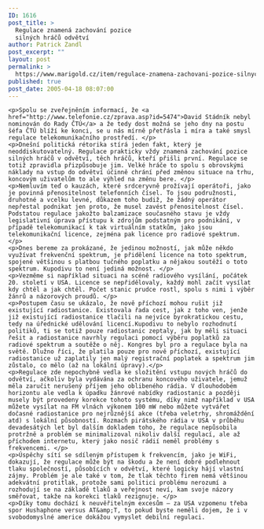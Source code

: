 ```yaml
---
ID: 1616
post_title: >
  Regulace znamená zachování pozice
  silných hráčů odvětví
author: Patrick Zandl
post_excerpt: ""
layout: post
permalink: >
  https://www.marigold.cz/item/regulace-znamena-zachovani-pozice-silnych-hracu-odvetvi
published: true
post_date: 2005-04-18 08:07:00
---
```

	<p>Spolu se zveřejněním informací, že <a href="http://www.telefonie.cz/zprava.asp?id=5474">David Stádník nebyl nominován do Rady ČTÚ</a> a že tedy dost možná se jeho dny na postu šéfa ČTÚ blíží ke konci, se u nás mírně přetřásla i míra a také smysl regulace telekomunikačního prostředí. </p>
	<p>Dnešní politická rétorika stírá jeden fakt, který je neoddiskutovatelný. Regulace prakticky vždy znamená zachování pozice silných hráčů v odvětví, těch hráčů, kteří přišli první. Regulace se totiž zpravidla přizpůsobuje jim. Velké hráče to spolu s obrovskými náklady na vstup do odvětví účinně chrání před změnou situace na trhu, koncovým uživatelům to ale výhled na změnu bere. </p>
	<p>Nemluvím teď o kauzách, které srdceryvně prožívají operátoři, jako je povinná přenositelnost telefonních čísel. To jsou podružnosti, druhotné a vcelku levné, důkazem toho budiž, že žádný operátor nepřestal podnikat jen proto, že musel zavést přenositelnost čísel. Podstatou regulace jakožto balzamizace současného stavu je vždy legislativní úprava přístupu k zdrojům podstatným pro podnikání, v případě telekomunikací k tak virtuálním statkům, jako jsou telekomunikační licence, zejména pak licence pro radiové spektrum. </p>
	<p>Dnes bereme za prokázané, že jedinou možností, jak může někdo využívat frekvenční spektrum, je přidělení licence na toto spektrum, spojené většinou s platbou tučného poplatku a nějakou soutěží o toto spektrum. Kupodivu to není jediná možnost. </p>
	<p>Vezměme si například situaci na scéně radiového vysílání, počátek 20. století v USA. Licence se nepřidělovaly, každý mohl začít vysílat kdy chtěl a jak chtěl. Počet stanic prudce rostl, spolu s nimi i výběr žánrů a názorových proudů. </p>
	<p>Postupem času se ukázalo, že nově příchozí mohou rušit již existující radiostanice. Existovala řada cest, jak z toho ven, jenže již existující radiostanice tlačili na nejvíce byrokratickou cestu, tedy na úřednické udělování licencí.Kupodivu to nebylo rozhodnutí politiků, ti se totiž pouze radiostanic zeptaly, jak by měli situaci řešit a radiostanice navrhly regulaci pomocí výběru poplatků za radiové spektrum a soutěže o něj. Kongres byl pro a regulace byla na světě. Dlužno říci, že platila pouze pro nově příchozí, existující radiostanice už zaplatily jen malý registrační poplatek a spektrum jim zůstalo, co mělo (až na lokální úpravy).</p>
	<p>Regulace zde nepochybně vedla ke složitění vstupu nových hráčů do odvětví, ačkoliv byla vydávána za ochranu koncového uživatele, jemuž měla zaručit nerušený příjem jeho oblibeného rádia. V dlouhodobém horizontu ale vedla k úpadku žánrové nabídky radiostanic a později musely být provedeny korekce tohoto systému, díky nimž například v USA můžete vysílat na FM vlnách výkonem 100 mW nebo můžete vytvářet dočasné radiostanice pro nejrůznější akce (třeba veletrhy, shromáždění atd) s lokální působností. Rozmach pirátského rádia v USA v průběhu devadesátých let byl dalším dokladem toho, že regulace nepůsobila protržně a problém se minimalizoval nikoliv další regulací, ale až příchodem internetu, který jako nosič rádií neměl problémy s frekvencemi. </p>
	<p>Úspěchy sítí se sdíleným přístupem k frekvencím, jako je WiFi, dokazují, že regulace může být na škodu a že není dobré podlehnout tlaku společností, působících v odvětví, které logicky hájí vlastní zájmy. Problém je ale také v tom, že tlak těchto firem nemá většinou adekvátní protitlak, protože sami politici problému nerozumí a rozhodují se na základě tlaků a veřejnost neví, kam svoje názory směřovat, takže na korekci tlaků rezignuje. </p>
	<p>Díky tomu dochází k neuvěřitelným excesům – za USA vzpomenu třeba spor Hushaphone versus AT&amp;T, to pokud byste neměli dojem, že i v svobodomyslné americe dokážou vymyslet debilní regulaci.
</p>